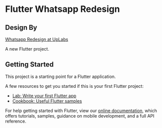 # Flutter Whatsapp Redesign

## Design By
[Whatsapp Redesign at UpLabs](https://www.uplabs.com/posts/whatsapp-redesign-73fcb5f1-ccec-4622-a8eb-9353d8fe4f62)

A new Flutter project.

## Getting Started

This project is a starting point for a Flutter application.

A few resources to get you started if this is your first Flutter project:

- [Lab: Write your first Flutter app](https://flutter.dev/docs/get-started/codelab)
- [Cookbook: Useful Flutter samples](https://flutter.dev/docs/cookbook)

For help getting started with Flutter, view our
[online documentation](https://flutter.dev/docs), which offers tutorials,
samples, guidance on mobile development, and a full API reference.

